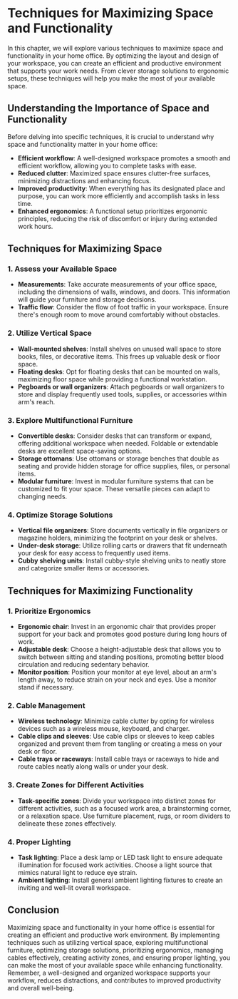 Techniques for Maximizing Space and Functionality
==========================================================

In this chapter, we will explore various techniques to maximize space and functionality in your home office. By optimizing the layout and design of your workspace, you can create an efficient and productive environment that supports your work needs. From clever storage solutions to ergonomic setups, these techniques will help you make the most of your available space.

**Understanding the Importance of Space and Functionality**
-----------------------------------------------------------

Before delving into specific techniques, it is crucial to understand why space and functionality matter in your home office:

* **Efficient workflow**: A well-designed workspace promotes a smooth and efficient workflow, allowing you to complete tasks with ease.
* **Reduced clutter**: Maximized space ensures clutter-free surfaces, minimizing distractions and enhancing focus.
* **Improved productivity**: When everything has its designated place and purpose, you can work more efficiently and accomplish tasks in less time.
* **Enhanced ergonomics**: A functional setup prioritizes ergonomic principles, reducing the risk of discomfort or injury during extended work hours.

**Techniques for Maximizing Space**
-----------------------------------

### **1. Assess your Available Space**

* **Measurements**: Take accurate measurements of your office space, including the dimensions of walls, windows, and doors. This information will guide your furniture and storage decisions.
* **Traffic flow**: Consider the flow of foot traffic in your workspace. Ensure there's enough room to move around comfortably without obstacles.

### **2. Utilize Vertical Space**

* **Wall-mounted shelves**: Install shelves on unused wall space to store books, files, or decorative items. This frees up valuable desk or floor space.
* **Floating desks**: Opt for floating desks that can be mounted on walls, maximizing floor space while providing a functional workstation.
* **Pegboards or wall organizers**: Attach pegboards or wall organizers to store and display frequently used tools, supplies, or accessories within arm's reach.

### **3. Explore Multifunctional Furniture**

* **Convertible desks**: Consider desks that can transform or expand, offering additional workspace when needed. Foldable or extendable desks are excellent space-saving options.
* **Storage ottomans**: Use ottomans or storage benches that double as seating and provide hidden storage for office supplies, files, or personal items.
* **Modular furniture**: Invest in modular furniture systems that can be customized to fit your space. These versatile pieces can adapt to changing needs.

### **4. Optimize Storage Solutions**

* **Vertical file organizers**: Store documents vertically in file organizers or magazine holders, minimizing the footprint on your desk or shelves.
* **Under-desk storage**: Utilize rolling carts or drawers that fit underneath your desk for easy access to frequently used items.
* **Cubby shelving units**: Install cubby-style shelving units to neatly store and categorize smaller items or accessories.

**Techniques for Maximizing Functionality**
-------------------------------------------

### **1. Prioritize Ergonomics**

* **Ergonomic chair**: Invest in an ergonomic chair that provides proper support for your back and promotes good posture during long hours of work.
* **Adjustable desk**: Choose a height-adjustable desk that allows you to switch between sitting and standing positions, promoting better blood circulation and reducing sedentary behavior.
* **Monitor position**: Position your monitor at eye level, about an arm's length away, to reduce strain on your neck and eyes. Use a monitor stand if necessary.

### **2. Cable Management**

* **Wireless technology**: Minimize cable clutter by opting for wireless devices such as a wireless mouse, keyboard, and charger.
* **Cable clips and sleeves**: Use cable clips or sleeves to keep cables organized and prevent them from tangling or creating a mess on your desk or floor.
* **Cable trays or raceways**: Install cable trays or raceways to hide and route cables neatly along walls or under your desk.

### **3. Create Zones for Different Activities**

* **Task-specific zones**: Divide your workspace into distinct zones for different activities, such as a focused work area, a brainstorming corner, or a relaxation space. Use furniture placement, rugs, or room dividers to delineate these zones effectively.

### **4. Proper Lighting**

* **Task lighting**: Place a desk lamp or LED task light to ensure adequate illumination for focused work activities. Choose a light source that mimics natural light to reduce eye strain.
* **Ambient lighting**: Install general ambient lighting fixtures to create an inviting and well-lit overall workspace.

**Conclusion**
--------------

Maximizing space and functionality in your home office is essential for creating an efficient and productive work environment. By implementing techniques such as utilizing vertical space, exploring multifunctional furniture, optimizing storage solutions, prioritizing ergonomics, managing cables effectively, creating activity zones, and ensuring proper lighting, you can make the most of your available space while enhancing functionality. Remember, a well-designed and organized workspace supports your workflow, reduces distractions, and contributes to improved productivity and overall well-being.
